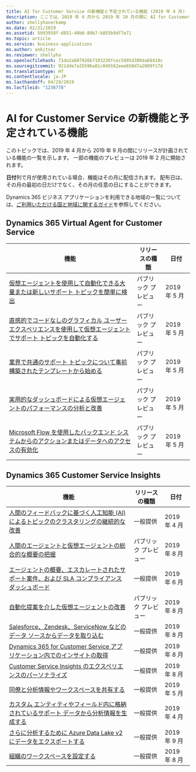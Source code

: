```yaml
---
title: AI for Customer Service の新機能と予定されている機能 (2019 年 4 月)
description: ここでは、2019 年 4 月から 2019 年 10 月の間に AI for Customer Service でリリースが計画されている機能の一覧を示します。
author: shellyhaverkamp
ms.date: 02/21/2019
ms.assetid: 5993958f-d851-40b0-89b7-b855b9df7e71
ms.topic: article
ms.service: business-applications
ms.author: ankitsar
ms.reviewer: shellyha
ms.openlocfilehash: 71de2a607926b7193236fcec5895d309da68418c
ms.sourcegitcommit: 921dde7a25596a81c049162eee650d7a2009f17d
ms.translationtype: HT
ms.contentlocale: ja-JP
ms.lasthandoff: 04/29/2019
ms.locfileid: "1236778"
---
```

#  <a name="whats-new-and-planned-for-ai-for-customer-service"></a>AI for Customer Service の新機能と予定されている機能

このトピックでは、2019 年 4 月から 2019 年 9 月の間にリリースが計画されている機能の一覧を示します。 一部の機能のプレビューは 2019 年 2 月に開始されます。

**日付**列で月が使用されている場合、機能はその月に配信されます。 配布日は、その月の最初の日だけでなく、その月の任意の日にすることができます。

Dynamics 365 ビジネス アプリケーションを利用できる地域の一覧については、[ご利用いただける国と地域に関するガイド](https://aka.ms/dynamics_365_international_availability_deck)を参照してください。


## <a name="dynamics-365-virtual-agent-for-customer-service"></a>Dynamics 365 Virtual Agent for Customer Service

| 機能      | リリースの種類         | 日付                |
|--------------|----------------------|-------------------------------------|
| [仮想エージェントを使用して自動化できる大量または新しいサポート トピックを簡単に検出](virtual-agent/discover-topics.md)    | パブリック プレビュー     | 2019 年 5 月                          |
| [直感的でコードなしのグラフィカル ユーザー エクスペリエンスを使用して仮想エージェントでサポート トピックを自動化する](virtual-agent/intuitive-user-experience.md) | パブリック プレビュー       | 2019 年 5 月                          |
| [業界で共通のサポート トピックについて事前構築されたテンプレートから始める](virtual-agent/pre-built-templates.md) | パブリック プレビュー       | 2019 年 5 月                          |
| [実用的なダッシュボードによる仮想エージェントのパフォーマンスの分析と改善](virtual-agent/intuitive-dashboards.md) | パブリック プレビュー| 2019 年 5 月   |
| [Microsoft Flow を使用したバックエンド システムからのアクションまたはデータへのアクセスの有効化](virtual-agent/using-flow.md) | パブリック プレビュー | 2019 年 5 月|

## <a name="dynamics-365-customer-service-insights"></a>Dynamics 365 Customer Service Insights

| 機能    | リリースの種類         | 日付 |
|------------|----------------------|----------------------|
| [人間のフィードバックに基づく人工知能 (AI) によるトピックのクラスタリングの継続的な改善](insights/continuous-ai-improvement.md) | 一般提供 | 2019 年 4 月             |
| [人間のエージェントと仮想エージェントの総合的な概要の把握](insights/combined-human-bot-metrics.md) | パブリック プレビュー | 2019 年 8 月  |
| [エージェントの概要、エスカレートされたサポート案件、および SLA コンプライアンス ダッシュボード](insights/more-dashboard.md) | 一般提供 | 2019 年 6 月  |
| [自動化提案を介した仮想エージェントの改善](insights/improve-bot-with-topic-suggestion.md) | パブリック プレビュー  | 2019 年 8 月  |
| [Salesforce、Zendesk、ServiceNow などのデータ ソースからデータを取り込む](insights/more-data-sources-support.md) | 一般提供 | 2019 年 8 月   |
| [Dynamics 365 for Customer Service アプリケーション内でのインサイトの取得](insights/integrated-experience-with-dynamics-365-for-customer-service.md)   | 一般提供 | 2019 年 8 月             |
| [Customer Service Insights のエクスペリエンスのパーソナライズ](insights/personalized-experience.md)  | 一般提供 | 2019 年 8 月  |
| [同僚と分析情報やワークスペースを共有する](insights/workspace-sharing.md)  | 一般提供 | 2019 年 5 月             |
| [カスタム エンティティやフィールド内に格納されているサポート データから分析情報を生成する](insights/custom-entities-support.md) | 一般提供 | 2019 年 4 月             |
| [さらに分析するために Azure Data Lake v2 にデータをエクスポートする](insights/export-data-to-azure-data-lake-v2.md)  | 一般提供 | 2019 年 9 月      |
| [組織のワークスペースを設定する](insights/setup-organizational-workspace.md)  | 一般提供 | 2019 年 8 月       |
